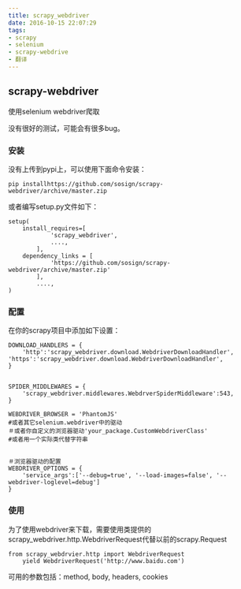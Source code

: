 ```yaml
---
title: scrapy_webdriver
date: 2016-10-15 22:07:29
tags:
- scrapy
- selenium
- scrapy-webdrive
- 翻译
---
```


## scrapy-webdriver

使用selenium webdriver爬取

没有很好的测试，可能会有很多bug。
<!-- more -->



### 安装

没有上传到pypi上，可以使用下面命令安装：
    
    pip installhttps://github.com/sosign/scrapy-webdriver/archive/master.zip
    
或者编写setup.py文件如下：
   
    setup(
    	install_requires=[
    			'scrapy_webdriver',
    			....,
    		],
    	dependency_links = [
    			'https://github.com/sosign/scrapy-webdriver/archive/master.zip'
    		],
    		....,
    )
    
    
    
    
### 配置
在你的scrapy项目中添加如下设置：
    
    DOWNLOAD_HANDLERS = {
    	'http':'scrapy_webdriver.download.WebdriverDownloadHandler',
	'https':'scrapy_webdriver.download.WebdriverDownloadHandler',
    }
    
    
    SPIDER_MIDDLEWARES = {
        'scrapy_webdriver.middlewares.WebdrverSpiderMiddleware':543,
    }
    
    WEBDRIVER_BROWSER = 'PhantomJS'
    #或者其它selenium.webdriver中的驱动
    ＃或者你自定义的浏览器驱动'your_package.CustomWebdriverClass'
    #或者用一个实际类代替字符串
    
    
    ＃浏览器驱动的配置
    WEBDRIVER_OPTIONS = {
    	'service_args':['--debug=true', '--load-images=false', '--webdriver-loglevel=debug']
    }
    
    
### 使用

为了使用webdriver来下载，需要使用类提供的scrapy_webdriver.http.WebdriverRequest代替以前的scrapy.Request

    from scrapy_webdrvier.http import WebdriverRequest
        yield WebdriverRequest('http://www.baidu.com')
    
可用的参数包括：method, body, headers, cookies 
    
    
    
